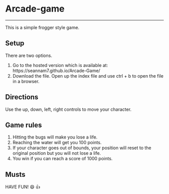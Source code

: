 # Arcade-game
------------------------------------
This is a simple frogger style game.

## Setup
There are two options.
<ol>
    <li>Go to the hosted version which is available at: https://seannam7.github.io/Arcade-Game/</li>
    <li>Download the file. Open up the index file and use ctrl + b to open the file in a browser.</li>
</ol>

## Directions
Use the up, down, left, right controls to move your character.

## Game rules
<ol>
    <li>Hitting the bugs will make you lose a life.</li>
    <li>Reaching the water will get you 100 points.</li>
    <li>If your character goes out of bounds, your position will reset to the original position but you will not lose a life.</li>
    <li>You win if you can reach a score of 1000 points.</li>
</ol>

## Musts
HAVE FUN! :smile: :+1:
